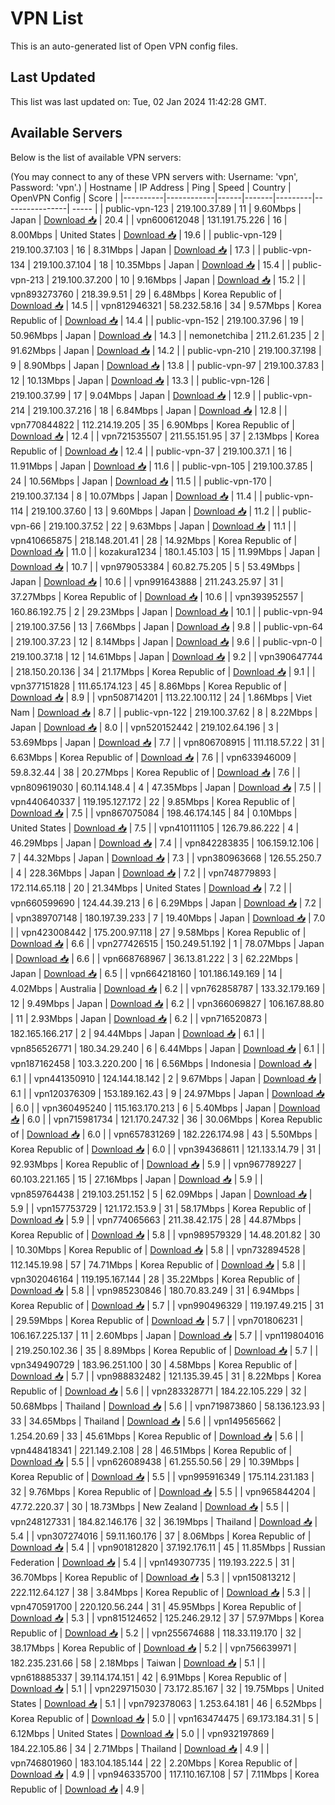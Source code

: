 # VPN List

This is an auto-generated list of Open VPN config files.

## Last Updated

This list was last updated on: Tue, 02 Jan 2024 11:42:28 GMT.

## Available Servers

Below is the list of available VPN servers:

(You may connect to any of these VPN servers with: Username: 'vpn', Password: 'vpn'.)
| Hostname | IP Address | Ping | Speed | Country | OpenVPN Config | Score |
|----------|------------|------|-------|---------|----------------| ----- |
| public-vpn-123 | 219.100.37.89 | 11 | 9.60Mbps | Japan | [Download 📥](./configs/server_0_JP.ovpn) | 20.4 |
| vpn600612048 | 131.191.75.226 | 16 | 8.00Mbps | United States | [Download 📥](./configs/server_1_US.ovpn) | 19.6 |
| public-vpn-129 | 219.100.37.103 | 16 | 8.31Mbps | Japan | [Download 📥](./configs/server_2_JP.ovpn) | 17.3 |
| public-vpn-134 | 219.100.37.104 | 18 | 10.35Mbps | Japan | [Download 📥](./configs/server_3_JP.ovpn) | 15.4 |
| public-vpn-213 | 219.100.37.200 | 10 | 9.16Mbps | Japan | [Download 📥](./configs/server_4_JP.ovpn) | 15.2 |
| vpn893273760 | 218.39.9.51 | 29 | 6.48Mbps | Korea Republic of | [Download 📥](./configs/server_5_KR.ovpn) | 14.5 |
| vpn812946321 | 58.232.58.16 | 34 | 9.57Mbps | Korea Republic of | [Download 📥](./configs/server_6_KR.ovpn) | 14.4 |
| public-vpn-152 | 219.100.37.96 | 19 | 50.96Mbps | Japan | [Download 📥](./configs/server_7_JP.ovpn) | 14.3 |
| nemonetchiba | 211.2.61.235 | 2 | 91.62Mbps | Japan | [Download 📥](./configs/server_8_JP.ovpn) | 14.2 |
| public-vpn-210 | 219.100.37.198 | 9 | 8.90Mbps | Japan | [Download 📥](./configs/server_9_JP.ovpn) | 13.8 |
| public-vpn-97 | 219.100.37.83 | 12 | 10.13Mbps | Japan | [Download 📥](./configs/server_10_JP.ovpn) | 13.3 |
| public-vpn-126 | 219.100.37.99 | 17 | 9.04Mbps | Japan | [Download 📥](./configs/server_11_JP.ovpn) | 12.9 |
| public-vpn-214 | 219.100.37.216 | 18 | 6.84Mbps | Japan | [Download 📥](./configs/server_12_JP.ovpn) | 12.8 |
| vpn770844822 | 112.214.19.205 | 35 | 6.90Mbps | Korea Republic of | [Download 📥](./configs/server_13_KR.ovpn) | 12.4 |
| vpn721535507 | 211.55.151.95 | 37 | 2.13Mbps | Korea Republic of | [Download 📥](./configs/server_14_KR.ovpn) | 12.4 |
| public-vpn-37 | 219.100.37.1 | 16 | 11.91Mbps | Japan | [Download 📥](./configs/server_15_JP.ovpn) | 11.6 |
| public-vpn-105 | 219.100.37.85 | 24 | 10.56Mbps | Japan | [Download 📥](./configs/server_16_JP.ovpn) | 11.5 |
| public-vpn-170 | 219.100.37.134 | 8 | 10.07Mbps | Japan | [Download 📥](./configs/server_17_JP.ovpn) | 11.4 |
| public-vpn-114 | 219.100.37.60 | 13 | 9.60Mbps | Japan | [Download 📥](./configs/server_18_JP.ovpn) | 11.2 |
| public-vpn-66 | 219.100.37.52 | 22 | 9.63Mbps | Japan | [Download 📥](./configs/server_19_JP.ovpn) | 11.1 |
| vpn410665875 | 218.148.201.41 | 28 | 14.92Mbps | Korea Republic of | [Download 📥](./configs/server_20_KR.ovpn) | 11.0 |
| kozakura1234 | 180.1.45.103 | 15 | 11.99Mbps | Japan | [Download 📥](./configs/server_21_JP.ovpn) | 10.7 |
| vpn979053384 | 60.82.75.205 | 5 | 53.49Mbps | Japan | [Download 📥](./configs/server_22_JP.ovpn) | 10.6 |
| vpn991643888 | 211.243.25.97 | 31 | 37.27Mbps | Korea Republic of | [Download 📥](./configs/server_23_KR.ovpn) | 10.6 |
| vpn393952557 | 160.86.192.75 | 2 | 29.23Mbps | Japan | [Download 📥](./configs/server_24_JP.ovpn) | 10.1 |
| public-vpn-94 | 219.100.37.56 | 13 | 7.66Mbps | Japan | [Download 📥](./configs/server_25_JP.ovpn) | 9.8 |
| public-vpn-64 | 219.100.37.23 | 12 | 8.14Mbps | Japan | [Download 📥](./configs/server_26_JP.ovpn) | 9.6 |
| public-vpn-0 | 219.100.37.18 | 12 | 14.61Mbps | Japan | [Download 📥](./configs/server_27_JP.ovpn) | 9.2 |
| vpn390647744 | 218.150.20.136 | 34 | 21.17Mbps | Korea Republic of | [Download 📥](./configs/server_28_KR.ovpn) | 9.1 |
| vpn377151828 | 111.65.174.123 | 45 | 8.86Mbps | Korea Republic of | [Download 📥](./configs/server_29_KR.ovpn) | 8.9 |
| vpn508714201 | 113.22.100.112 | 24 | 1.86Mbps | Viet Nam | [Download 📥](./configs/server_30_VN.ovpn) | 8.7 |
| public-vpn-122 | 219.100.37.62 | 8 | 8.22Mbps | Japan | [Download 📥](./configs/server_31_JP.ovpn) | 8.0 |
| vpn520152442 | 219.102.64.196 | 3 | 53.69Mbps | Japan | [Download 📥](./configs/server_32_JP.ovpn) | 7.7 |
| vpn806708915 | 111.118.57.22 | 31 | 6.63Mbps | Korea Republic of | [Download 📥](./configs/server_33_KR.ovpn) | 7.6 |
| vpn633946009 | 59.8.32.44 | 38 | 20.27Mbps | Korea Republic of | [Download 📥](./configs/server_34_KR.ovpn) | 7.6 |
| vpn809619030 | 60.114.148.4 | 4 | 47.35Mbps | Japan | [Download 📥](./configs/server_35_JP.ovpn) | 7.5 |
| vpn440640337 | 119.195.127.172 | 22 | 9.85Mbps | Korea Republic of | [Download 📥](./configs/server_36_KR.ovpn) | 7.5 |
| vpn867075084 | 198.46.174.145 | 84 | 0.10Mbps | United States | [Download 📥](./configs/server_37_US.ovpn) | 7.5 |
| vpn410111105 | 126.79.86.222 | 4 | 46.29Mbps | Japan | [Download 📥](./configs/server_38_JP.ovpn) | 7.4 |
| vpn842283835 | 106.159.12.106 | 7 | 44.32Mbps | Japan | [Download 📥](./configs/server_39_JP.ovpn) | 7.3 |
| vpn380963668 | 126.55.250.7 | 4 | 228.36Mbps | Japan | [Download 📥](./configs/server_40_JP.ovpn) | 7.2 |
| vpn748779893 | 172.114.65.118 | 20 | 21.34Mbps | United States | [Download 📥](./configs/server_41_US.ovpn) | 7.2 |
| vpn660599690 | 124.44.39.213 | 6 | 6.29Mbps | Japan | [Download 📥](./configs/server_42_JP.ovpn) | 7.2 |
| vpn389707148 | 180.197.39.233 | 7 | 19.40Mbps | Japan | [Download 📥](./configs/server_43_JP.ovpn) | 7.0 |
| vpn423008442 | 175.200.97.118 | 27 | 9.58Mbps | Korea Republic of | [Download 📥](./configs/server_44_KR.ovpn) | 6.6 |
| vpn277426515 | 150.249.51.192 | 1 | 78.07Mbps | Japan | [Download 📥](./configs/server_45_JP.ovpn) | 6.6 |
| vpn668768967 | 36.13.81.222 | 3 | 62.22Mbps | Japan | [Download 📥](./configs/server_46_JP.ovpn) | 6.5 |
| vpn664218160 | 101.186.149.169 | 14 | 4.02Mbps | Australia | [Download 📥](./configs/server_47_AU.ovpn) | 6.2 |
| vpn762858787 | 133.32.179.169 | 12 | 9.49Mbps | Japan | [Download 📥](./configs/server_48_JP.ovpn) | 6.2 |
| vpn366069827 | 106.167.88.80 | 11 | 2.93Mbps | Japan | [Download 📥](./configs/server_49_JP.ovpn) | 6.2 |
| vpn716520873 | 182.165.166.217 | 2 | 94.44Mbps | Japan | [Download 📥](./configs/server_50_JP.ovpn) | 6.1 |
| vpn856526771 | 180.34.29.240 | 6 | 6.44Mbps | Japan | [Download 📥](./configs/server_51_JP.ovpn) | 6.1 |
| vpn187162458 | 103.3.220.200 | 16 | 6.56Mbps | Indonesia | [Download 📥](./configs/server_52_ID.ovpn) | 6.1 |
| vpn441350910 | 124.144.18.142 | 2 | 9.67Mbps | Japan | [Download 📥](./configs/server_53_JP.ovpn) | 6.1 |
| vpn120376309 | 153.189.162.43 | 9 | 24.97Mbps | Japan | [Download 📥](./configs/server_54_JP.ovpn) | 6.0 |
| vpn360495240 | 115.163.170.213 | 6 | 5.40Mbps | Japan | [Download 📥](./configs/server_55_JP.ovpn) | 6.0 |
| vpn715981734 | 121.170.247.32 | 36 | 30.06Mbps | Korea Republic of | [Download 📥](./configs/server_56_KR.ovpn) | 6.0 |
| vpn657831269 | 182.226.174.98 | 43 | 5.50Mbps | Korea Republic of | [Download 📥](./configs/server_57_KR.ovpn) | 6.0 |
| vpn394368611 | 121.133.14.79 | 31 | 92.93Mbps | Korea Republic of | [Download 📥](./configs/server_58_KR.ovpn) | 5.9 |
| vpn967789227 | 60.103.221.165 | 15 | 27.16Mbps | Japan | [Download 📥](./configs/server_59_JP.ovpn) | 5.9 |
| vpn859764438 | 219.103.251.152 | 5 | 62.09Mbps | Japan | [Download 📥](./configs/server_60_JP.ovpn) | 5.9 |
| vpn157753729 | 121.172.153.9 | 31 | 58.17Mbps | Korea Republic of | [Download 📥](./configs/server_61_KR.ovpn) | 5.9 |
| vpn774065663 | 211.38.42.175 | 28 | 44.87Mbps | Korea Republic of | [Download 📥](./configs/server_62_KR.ovpn) | 5.8 |
| vpn989579329 | 14.48.201.82 | 30 | 10.30Mbps | Korea Republic of | [Download 📥](./configs/server_63_KR.ovpn) | 5.8 |
| vpn732894528 | 112.145.19.98 | 57 | 74.71Mbps | Korea Republic of | [Download 📥](./configs/server_64_KR.ovpn) | 5.8 |
| vpn302046164 | 119.195.167.144 | 28 | 35.22Mbps | Korea Republic of | [Download 📥](./configs/server_65_KR.ovpn) | 5.8 |
| vpn985230846 | 180.70.83.249 | 31 | 6.94Mbps | Korea Republic of | [Download 📥](./configs/server_66_KR.ovpn) | 5.7 |
| vpn990496329 | 119.197.49.215 | 31 | 29.59Mbps | Korea Republic of | [Download 📥](./configs/server_67_KR.ovpn) | 5.7 |
| vpn701806231 | 106.167.225.137 | 11 | 2.60Mbps | Japan | [Download 📥](./configs/server_68_JP.ovpn) | 5.7 |
| vpn119804016 | 219.250.102.36 | 35 | 8.89Mbps | Korea Republic of | [Download 📥](./configs/server_69_KR.ovpn) | 5.7 |
| vpn349490729 | 183.96.251.100 | 30 | 4.58Mbps | Korea Republic of | [Download 📥](./configs/server_70_KR.ovpn) | 5.7 |
| vpn988832482 | 121.135.39.45 | 31 | 8.22Mbps | Korea Republic of | [Download 📥](./configs/server_71_KR.ovpn) | 5.6 |
| vpn283328771 | 184.22.105.229 | 32 | 50.68Mbps | Thailand | [Download 📥](./configs/server_72_TH.ovpn) | 5.6 |
| vpn719873860 | 58.136.123.93 | 33 | 34.65Mbps | Thailand | [Download 📥](./configs/server_73_TH.ovpn) | 5.6 |
| vpn149565662 | 1.254.20.69 | 33 | 45.61Mbps | Korea Republic of | [Download 📥](./configs/server_74_KR.ovpn) | 5.6 |
| vpn448418341 | 221.149.2.108 | 28 | 46.51Mbps | Korea Republic of | [Download 📥](./configs/server_75_KR.ovpn) | 5.5 |
| vpn626089438 | 61.255.50.56 | 29 | 10.39Mbps | Korea Republic of | [Download 📥](./configs/server_76_KR.ovpn) | 5.5 |
| vpn995916349 | 175.114.231.183 | 32 | 9.76Mbps | Korea Republic of | [Download 📥](./configs/server_77_KR.ovpn) | 5.5 |
| vpn965844204 | 47.72.220.37 | 30 | 18.73Mbps | New Zealand | [Download 📥](./configs/server_78_NZ.ovpn) | 5.5 |
| vpn248127331 | 184.82.146.176 | 32 | 36.19Mbps | Thailand | [Download 📥](./configs/server_79_TH.ovpn) | 5.4 |
| vpn307274016 | 59.11.160.176 | 37 | 8.06Mbps | Korea Republic of | [Download 📥](./configs/server_80_KR.ovpn) | 5.4 |
| vpn901812820 | 37.192.176.11 | 45 | 11.85Mbps | Russian Federation | [Download 📥](./configs/server_81_RU.ovpn) | 5.4 |
| vpn149307735 | 119.193.222.5 | 31 | 36.70Mbps | Korea Republic of | [Download 📥](./configs/server_82_KR.ovpn) | 5.3 |
| vpn150813212 | 222.112.64.127 | 38 | 3.84Mbps | Korea Republic of | [Download 📥](./configs/server_83_KR.ovpn) | 5.3 |
| vpn470591700 | 220.120.56.244 | 31 | 45.95Mbps | Korea Republic of | [Download 📥](./configs/server_84_KR.ovpn) | 5.3 |
| vpn815124652 | 125.246.29.12 | 37 | 57.97Mbps | Korea Republic of | [Download 📥](./configs/server_85_KR.ovpn) | 5.2 |
| vpn255674688 | 118.33.119.170 | 32 | 38.17Mbps | Korea Republic of | [Download 📥](./configs/server_86_KR.ovpn) | 5.2 |
| vpn756639971 | 182.235.231.66 | 58 | 2.18Mbps | Taiwan | [Download 📥](./configs/server_87_TW.ovpn) | 5.1 |
| vpn618885337 | 39.114.174.151 | 42 | 6.91Mbps | Korea Republic of | [Download 📥](./configs/server_88_KR.ovpn) | 5.1 |
| vpn229715030 | 73.172.85.167 | 32 | 19.75Mbps | United States | [Download 📥](./configs/server_89_US.ovpn) | 5.1 |
| vpn792378063 | 1.253.64.181 | 46 | 6.52Mbps | Korea Republic of | [Download 📥](./configs/server_90_KR.ovpn) | 5.0 |
| vpn163474475 | 69.173.184.31 | 5 | 6.12Mbps | United States | [Download 📥](./configs/server_91_US.ovpn) | 5.0 |
| vpn932197869 | 184.22.105.86 | 34 | 2.71Mbps | Thailand | [Download 📥](./configs/server_92_TH.ovpn) | 4.9 |
| vpn746801960 | 183.104.185.144 | 22 | 2.20Mbps | Korea Republic of | [Download 📥](./configs/server_93_KR.ovpn) | 4.9 |
| vpn946335700 | 117.110.167.108 | 57 | 7.11Mbps | Korea Republic of | [Download 📥](./configs/server_94_KR.ovpn) | 4.9 |
